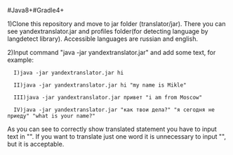 #Java8+#Gradle4+

1)Clone this repository and move to jar folder (translator/jar). There you can see yandextranslator.jar and profiles folder(for detecting language by langdetect library). Accessible languages are russian and english.

2)Input command "java -jar yandextranslator.jar" and add some text, for example:
      
      I)java -jar yandextranslator.jar hi
      
      II)java -jar yandextranslator.jar hi "my name is Mikle"
      
      III)java -jar yandextranslator.jar привет "i am from Moscow"
      
      IV)java -jar yandextranslator.jar "как твои дела?" "я сегодня не приеду" "what is your name?"

As you can see to correctly show translated statement you have to input text in "". If you want to translate just one word it is unnecessary to input "", but it is acceptable.
